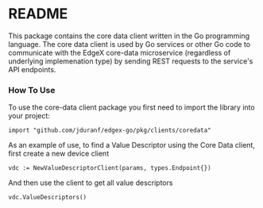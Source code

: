 # README #
This package contains the core data client written in the Go programming language.  The core data client is used by Go services or other Go code to communicate with the EdgeX core-data microservice (regardless of underlying implemenation type) by sending REST requests to the service's API endpoints.

### How To Use ###
To use the core-data client package you first need to import the library into your project:
```
import "github.com/jduranf/edgex-go/pkg/clients/coredata"
```
As an example of use, to find a Value Descriptor using the Core Data client, first create a new device client 
```
vdc := NewValueDescriptorClient(params, types.Endpoint{})
```
And then use the client to get all value descriptors
```
vdc.ValueDescriptors()
```
